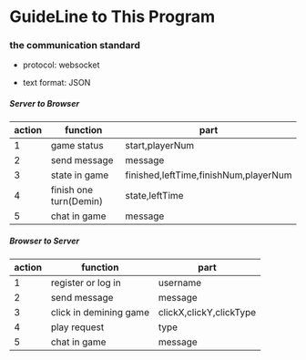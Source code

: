# GuideLine to This Program

### the communication standard

- protocol: websocket


- text format: JSON

##### Server to Browser

| action | function               | part                                  |
| ------ | ---------------------- | ------------------------------------- |
| 1      | game status            | start,playerNum                       |
| 2      | send message           | message                               |
| 3      | state in game          | finished,leftTime,finishNum,playerNum |
| 4      | finish one turn(Demin) | state,leftTime                        |
| 5      | chat in game           | message                               |

##### Browser to Server

| action | function               | part                    |
| ------ | ---------------------- | ----------------------- |
| 1      | register or log in     | username                |
| 2      | send message           | message                 |
| 3      | click in demining game | clickX,clickY,clickType |
| 4      | play request           | type                    |
| 5      | chat in game           | message                 |

